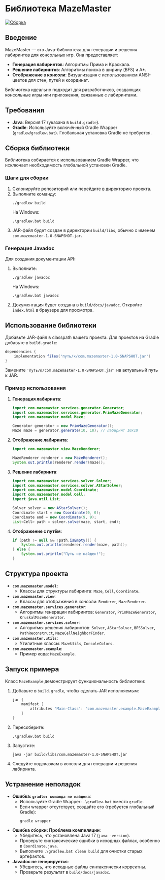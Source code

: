 # Библиотека MazeMaster

[![Сборка](https://img.shields.io/badge/Сборка-Gradle-green.svg)](https://gradle.org)

## Введение

MazeMaster — это Java-библиотека для генерации и решения лабиринтов для консольных игр. Она предоставляет:
- **Генерация лабиринтов**: Алгоритмы Прима и Краскала.
- **Решение лабиринтов**: Алгоритмы поиска в ширину (BFS) и A*.
- **Отображение в консоли**: Визуализация с использованием ANSI-цветов для стен, путей и координат.

Библиотека идеально подходит для разработчиков, создающих консольные игры или приложения, связанные с лабиринтами.

## Требования

- **Java**: Версия 17 (указана в `build.gradle`).
- **Gradle**: Используйте включённый Gradle Wrapper (`gradlew`/`gradlew.bat`). Глобальная установка Gradle не требуется.

## Сборка библиотеки

Библиотека собирается с использованием Gradle Wrapper, что исключает необходимость глобальной установки Gradle.

### Шаги для сборки
1. Склонируйте репозиторий или перейдите в директорию проекта.
2. Выполните команду:
   ```
   ./gradlew build
   ```
   На Windows:
   ```
   .\gradlew.bat build
   ```
3. JAR-файл будет создан в директории `build/libs`, обычно с именем `com.mazemaster-1.0-SNAPSHOT.jar`.

### Генерация Javadoc
Для создания документации API:
1. Выполните:
   ```
   ./gradlew javadoc
   ```
   На Windows:
   ```
   .\gradlew.bat javadoc
   ```
2. Документация будет создана в `build/docs/javadoc`. Откройте `index.html` в браузере для просмотра.

## Использование библиотеки

Добавьте JAR-файл в classpath вашего проекта. Для проектов на Gradle добавьте в `build.gradle`:
```groovy
dependencies {
    implementation files('путь/к/com.mazemaster-1.0-SNAPSHOT.jar')
}
```
Замените `'путь/к/com.mazemaster-1.0-SNAPSHOT.jar'` на актуальный путь к JAR.

### Пример использования
1. **Генерация лабиринта**:
   ```java
   import com.mazemaster.services.generator.Generator;
   import com.mazemaster.services.generator.PrimMazeGenerator;
   import com.mazemaster.model.Maze;

   Generator generator = new PrimMazeGenerator();
   Maze maze = generator.generate(10, 10); // Лабиринт 10x10
   ```

2. **Отображение лабиринта**:
   ```java
   import com.mazemaster.view.MazeRenderer;

   MazeRenderer renderer = new MazeRenderer();
   System.out.println(renderer.render(maze));
   ```

3. **Решение лабиринта**:
   ```java
   import com.mazemaster.services.solver.Solver;
   import com.mazemaster.services.solver.AStarSolver;
   import com.mazemaster.model.Coordinate;
   import com.mazemaster.model.Cell;
   import java.util.List;

   Solver solver = new AStarSolver();
   Coordinate start = new Coordinate(0, 0);
   Coordinate end = new Coordinate(9, 9);
   List<Cell> path = solver.solve(maze, start, end);
   ```

4. **Отображение с путём**:
   ```java
   if (path != null && !path.isEmpty()) {
       System.out.println(renderer.render(maze, path));
   } else {
       System.out.println("Путь не найден!");
   }
   ```

## Структура проекта

- **`com.mazemaster.model`**:
    - Классы для структуры лабиринта: `Maze`, `Cell`, `Coordinate`.
- **`com.mazemaster.view`**:
    - Классы для отображения в консоли: `Renderer`, `MazeRenderer`.
- **`com.mazemaster.services.generator`**:
    - Алгоритмы генерации лабиринтов: `Generator`, `PrimMazeGenerator`, `KruskalMazeGenerator`.
- **`com.mazemaster.services.solver`**:
    - Алгоритмы решения лабиринтов: `Solver`, `AStarSolver`, `BFSSolver`, `PathReconstruct`, `MazeCellNeighborFinder`.
- **`com.mazemaster.utils`**:
    - Утилитные классы: `MazeUtils`, `ConsoleColors`.
- **`com.mazemaster.example`**:
    - Пример кода: `MazeExample`.

## Запуск примера
Класс `MazeExample` демонстрирует функциональность библиотеки:
1. Добавьте в `build.gradle`, чтобы сделать JAR исполняемым:
   ```groovy
   jar {
       manifest {
           attributes 'Main-Class': 'com.mazemaster.example.MazeExample'
       }
   }
   ```
2. Пересоберите:
   ```
   .\gradlew.bat build
   ```
3. Запустите:
   ```
   java -jar build/libs/com.mazemaster-1.0-SNAPSHOT.jar
   ```
4. Следуйте подсказкам в консоли для генерации и решения лабиринта.




## Устранение неполадок

- **Ошибка: `gradle: команда не найдена`**:
    - Используйте Gradle Wrapper: `.\gradlew.bat` вместо `gradle`.
    - Если wrapper отсутствует, создайте его (требуется глобальный Gradle):
      ```
      gradle wrapper
      ```
- **Ошибка сборки: Проблема компиляции**:
    - Убедитесь, что установлена Java 17 (`java -version`).
    - Проверьте синтаксические ошибки в исходных файлах, особенно в `Coordinate.java`.
    - Выполните `.\gradlew.bat clean build` для очистки старых артефактов.
- **Javadoc не генерируется**:
    - Убедитесь, что исходные файлы синтаксически корректны.
    - Проверьте результат в `build/docs/javadoc`.
